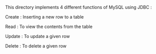 This directory implements 4 different functions of MySQL using JDBC :

Create : Inserting a new row to a table 

Read : To view the contents from the table

Update : To update a given row

Delete : To delete a given row
